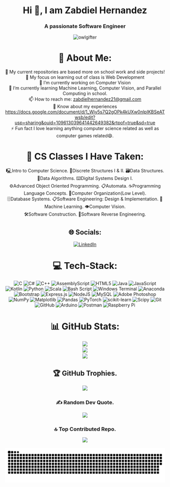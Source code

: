 <div align="center">
<h1 align="center">Hi 👋, I am Zabdiel Hernandez</h1>
<h3 align="center">A passionate Software Engineer</h3>

<p align="center"> <img src="https://komarev.com/ghpvc/?username=owlgifter&label=Profile%20views&color=0e75b6&style=flat" alt="owlgifter" /> </p>

# 💫 About Me:
📘 My current repositories are based more on school work and side projects!<br>🥇 My focus on learning out of class is Web Development<br>🔭 I’m currently working on Computer Vision<br>🌱 I’m currently learning Machine Learning, Computer Vision, and Parallel Computing in school.<br>📫 How to reach me: zabdielhernandez21@gmail.com<br>📄 Know about my experiences https://docs.google.com/document/d/1_Wiy5s7Q2gOPk4kUXw0nlpIKBSeATwsb/edit?usp=sharing&ouid=109613039641442649382&rtpof=true&sd=true<br>⚡ Fun fact I love learning anything computer science related as well as computer games related😄.<br>

# 📓 CS Classes I Have Taken:
🖳Intro to Computer Science. 🧮Discrete Structures I & II. 🗃️Data Structures. 🧰Data Algorithms. ⌨️Digital Systems Design I.<br>
⚙️Advanced Object Oriented Programming. 📋Automata. ☕Programming Language Concepts. 📁Computer Organization(Low Level).<br>
🗄️Database Systems. 📋Software Engineering: Design & Implementation. 📖Machine Learning. 👁️Computer Vision.<br>
🛠️Software Construction. 🔧Software Reverse Engineering.


## 🌐 Socials:
[![LinkedIn](https://img.shields.io/badge/LinkedIn-%230077B5.svg?logo=linkedin&logoColor=white)](https://linkedin.com/in/zabdielhernandez) 

# 💻 Tech-Stack:
![C](https://img.shields.io/badge/c-%2300599C.svg?style=plastic&logo=c&logoColor=white) ![C#](https://img.shields.io/badge/c%23-%23239120.svg?style=plastic&logo=csharp&logoColor=white) ![C++](https://img.shields.io/badge/c++-%2300599C.svg?style=plastic&logo=c%2B%2B&logoColor=white) ![AssemblyScript](https://img.shields.io/badge/assembly%20script-%23000000.svg?style=plastic&logo=assemblyscript&logoColor=white) ![HTML5](https://img.shields.io/badge/html5-%23E34F26.svg?style=plastic&logo=html5&logoColor=white) ![Java](https://img.shields.io/badge/java-%23ED8B00.svg?style=plastic&logo=openjdk&logoColor=white) ![JavaScript](https://img.shields.io/badge/javascript-%23323330.svg?style=plastic&logo=javascript&logoColor=%23F7DF1E) ![Kotlin](https://img.shields.io/badge/kotlin-%237F52FF.svg?style=plastic&logo=kotlin&logoColor=white) ![Python](https://img.shields.io/badge/python-3670A0?style=plastic&logo=python&logoColor=ffdd54) ![Scala](https://img.shields.io/badge/scala-%23DC322F.svg?style=plastic&logo=scala&logoColor=white) ![Bash Script](https://img.shields.io/badge/bash_script-%23121011.svg?style=plastic&logo=gnu-bash&logoColor=white) ![Windows Terminal](https://img.shields.io/badge/Windows%20Terminal-%234D4D4D.svg?style=plastic&logo=windows-terminal&logoColor=white) ![Anaconda](https://img.shields.io/badge/Anaconda-%2344A833.svg?style=plastic&logo=anaconda&logoColor=white) ![Bootstrap](https://img.shields.io/badge/bootstrap-%238511FA.svg?style=plastic&logo=bootstrap&logoColor=white) ![Express.js](https://img.shields.io/badge/express.js-%23404d59.svg?style=plastic&logo=express&logoColor=%2361DAFB) ![NodeJS](https://img.shields.io/badge/node.js-6DA55F?style=plastic&logo=node.js&logoColor=white) ![MySQL](https://img.shields.io/badge/mysql-4479A1.svg?style=plastic&logo=mysql&logoColor=white) ![Adobe Photoshop](https://img.shields.io/badge/adobe%20photoshop-%2331A8FF.svg?style=plastic&logo=adobe%20photoshop&logoColor=white) ![NumPy](https://img.shields.io/badge/numpy-%23013243.svg?style=plastic&logo=numpy&logoColor=white) ![Matplotlib](https://img.shields.io/badge/Matplotlib-%23ffffff.svg?style=plastic&logo=Matplotlib&logoColor=black) ![Pandas](https://img.shields.io/badge/pandas-%23150458.svg?style=plastic&logo=pandas&logoColor=white) ![PyTorch](https://img.shields.io/badge/PyTorch-%23EE4C2C.svg?style=plastic&logo=PyTorch&logoColor=white) ![scikit-learn](https://img.shields.io/badge/scikit--learn-%23F7931E.svg?style=plastic&logo=scikit-learn&logoColor=white) ![Scipy](https://img.shields.io/badge/SciPy-%230C55A5.svg?style=plastic&logo=scipy&logoColor=%white) ![Git](https://img.shields.io/badge/git-%23F05033.svg?style=plastic&logo=git&logoColor=white) ![GitHub](https://img.shields.io/badge/github-%23121011.svg?style=plastic&logo=github&logoColor=white) ![Arduino](https://img.shields.io/badge/-Arduino-00979D?style=plastic&logo=Arduino&logoColor=white) ![Postman](https://img.shields.io/badge/Postman-FF6C37?style=plastic&logo=postman&logoColor=white) ![Raspberry Pi](https://img.shields.io/badge/-Raspberry_Pi-C51A4A?style=plastic&logo=Raspberry-Pi)
# 📊 GitHub Stats:
![](https://github-readme-stats.vercel.app/api?username=OwlGifter&theme=blueberry&hide_border=false&include_all_commits=true&count_private=true)<br/>
![](https://nirzak-streak-stats.vercel.app/?user=OwlGifter&theme=blueberry&hide_border=false)<br/>
![](https://github-readme-stats.vercel.app/api/top-langs/?username=OwlGifter&theme=blueberry&hide_border=false&include_all_commits=true&count_private=true&layout=compact)

## 🏆 GitHub Trophies.
![](https://github-profile-trophy.vercel.app/?username=OwlGifter&theme=tokyonight&no-frame=false&no-bg=false&margin-w=4)

### ✍️ Random Dev Quote.
![](https://quotes-github-readme.vercel.app/api?type=horizontal&theme=tokyonight)

### 🔝 Top Contributed Repo.
![](https://github-contributor-stats.vercel.app/api?username=OwlGifter&limit=5&theme=blueberry&combine_all_yearly_contributions=true)
</div>
<!-- Proudly created with GPRM ( https://gprm.itsvg.in ) -->
<div align="center">
  
  ![snake gif](https://github.com/OwlGifter/OwlGifter/blob/output/github-snake-dark.svg)
  
</div>
